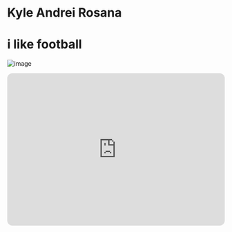 # Kyle Andrei Rosana
# i like football
![image](https://github.com/user-attachments/assets/b1b0089a-53f5-4607-9d88-f12fec67cd92)

<iframe style="border-radius:12px" src="https://open.spotify.com/embed/track/6UuVONmxXwTKN1ISepuAoQ?utm_source=generator" width="100%" height="352" frameBorder="0" allowfullscreen="" allow="autoplay; clipboard-write; encrypted-media; fullscreen; picture-in-picture" loading="lazy"></iframe>
